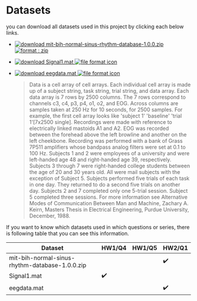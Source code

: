 # Datasets 

you can download all datasets used in this project by clicking each below links.

* [![download][download cloud] mit-bih-normal-sinus-rhythm-database-1.0.0.zip ![format : zip][zip file]](https://physionet.org/static/published-projects/nsrdb/mit-bih-normal-sinus-rhythm-database-1.0.0.zip)


* [![download][download cloud] Signal1.mat ![][unkown file]](https://docs.google.com/uc?export=download&id=1qu7IxGSZ6_fCVoQU8EiqMbSnDLCEr7hR)

* [![download][download cloud] eegdata.mat ![][unkown file]](https://docs.google.com/uc?export=download&id=1-SAKnPzqoX40oerVumTFcT90VOkFspiI)

  > Data is a cell array of cell arrays.  Each individual cell array is made up of a subject string, task string, trial string, and data array.  Each data array is 7 rows by 2500 columns.  The 7 rows correspond to channels c3, c4, p3, p4, o1, o2, and EOG.  Across columns are samples taken at 250 Hz for 10 seconds, for 2500 samples.  For example, the first cell array looks like  'subject 1'   'baseline'   'trial 1'[7x2500 single].  Recordings were made with reference to electrically linked mastoids A1 and A2.  EOG was recorded  between the forehead above the left browline and another on the left cheekbone.  Recording was performed with a bank of Grass 7P511 amplifiers whose bandpass analog filters were set at 0.1 to 100 Hz.  Subjects 1 and 2 were employees of a university and were left-handed age 48 and right-handed age 39, respectively.  Subjects 3 through 7 were right-handed college students between the age of 20 and 30 years old. All were mail subjects with the exception of Subject 5. Subjects performed five trials of each task in one day. They returned to do a second five trials on another day. Subjects 2 and 7 completed only one 5-trial session. Subject 5 completed three sessions. For more information see Alternative Modes of Communication Between Man and Machine, Zachary A. Keirn, Masters Thesis in Electrical Engineering, Purdue University, December, 1988.



If you want to know which datasets used in which questions or series, there is following table that you can see this information.



| Dataset | HW1/Q4 | HW1/Q5 | HW2/Q1 |
| ------- | ------ | ------ | ------ |
| mit-bih-normal-sinus-rhythm-database-1.0.0.zip |  |  | :heavy_check_mark: |
| Signal1.mat | :heavy_check_mark: | | |
| eegdata.mat | | | :heavy_check_mark: |
























[download icon]: https://img.icons8.com/metro/26/000000/download.png "download icon"
[download cloud]: https://img.icons8.com/material/24/000000/download-from-cloud.png  "download icon"
[download cloud blue]: https://img.icons8.com/officexs/16/000000/download-2.png  "download icon"
[zip file]: https://img.icons8.com/material/24/000000/zip.png  "file format icon (zip)"

[unkown file]: https://img.icons8.com/material-outlined/24/000000/file.png  "file format icon"

 

